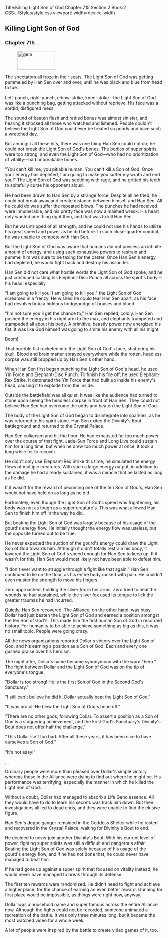 Title:Killing Light Son of God 
Chapter:715 
Section:2 
Book:2 
CSS:../Styles/style.css 
viewport: width=device-width
  
## Killing Light Son of God
### Chapter 715 
<figure>
	<img src="../Images/gem.gif" alt="gem" id="gem" width="120" height="60" />
</figure>
  

  
  The spectators all froze in their seats. The Light Son of God was getting pummeled by Han Sen over and over, until he was black and blue from head to toe.

Left-punch, right-punch, elbow-strike, knee-strike—the Light Son of God was like a punching bag, getting attacked without reprieve. His face was a sordid, disfigured mess.

The sound of beaten flesh and rattled bones was almost sinister, and hearing it shocked all those who watched and listened. People couldn't believe the Light Son of God could ever be treated so poorly and have such a wretched day.

But amongst all these hits, there was one thing Han Sen could not do; he could not break the Light Son of God's bones. The bodies of super spirits were too strong, and even the Light Son of God—who had no prioritization of vitality—had unbreakable bones.

"You can't kill me, you pitiable human. You can't kill a Son of God. Once your energy has depleted, I am going to make you suffer my wrath and end you!" The Light Son of God was seething with rage, and he gritted his teeth to spitefully curse his opponent aloud.

He had been drawn to Han Sen by a strange force. Despite all he tried, he could not break away and create distance between himself and Han Sen. All he could do was suffer the repeated blows. The punches he had received were innumerable, and his pretty face was now a maimed wreck. His heart only wanted one thing right then, and that was to kill Han Sen.

But he was stripped of all strength, and he could not use his hands to utilize his great speed and power as he did before. In such close-quarter combat, he was unable to compete with Han Sen.

But the Light Son of God was aware that humans did not possess an infinite amount of energy, and using such exhaustive powers to restrain and pummel him was sure to be taxing for the caster. Once Han Sen's energy had depleted, he would fight back and destroy his assaulter.

Han Sen did not care what hostile words the Light Son of God spoke, and he just continued casting his Elephant-Disc Punch all across the spirit's body—his head, especially.

"I am going to kill you! I am going to kill you!" the Light Son of God screamed in a frenzy. He wished he could tear Han Sen apart, as his face had devolved into a hideous hodgepodge of bruises and blood.

"I'm not sure you'll get the chance to," Han Sen replied, coldly. Han Sen pushed the energy in his right arm to the max, and elephants trumpeted and stampeded all about his body. A primitive, beastly power now energized his fist; it was like God himself was going to smite his enemy with all his might.

Boom!

That horrible fist rocketed into the Light Son of God's face, shattering his skull. Blood and brain matter sprayed everywhere while the rotten, headless corpse was still propped up by Han Sen's other hand.

When Han Sen first began punching the Light Son of God's head, he used Yin Force and Elephant-Disc Punch. To finish his foe off, he used Elephant-Rex Strike. It detonated the Yin Force that had built up inside his enemy's head, causing it to explode from the inside.

Outside the battlefield was all quiet. It was like the audience had turned to stone upon seeing the headless corpse in front of Han Sen. They could not believe Han Sen had overcome the odds and beaten the Light Son of God.

The body of the Light Son of God began to disintegrate into sparkles, as he was returned to his spirit stone. Han Sen exited the Divinity's Bout battleground and returned to the Crystal Palace.

Han Sen collapsed and hit the floor. He had exhausted far too much power over the course of that fight. Jade-Sun Force and Long Live could sustain him for a long time, but when he drew too much power at once, it took a long while for to recover.

He didn't only use Elephant-Rex Strike this time; he simulated the energy flows of multiple creatures. With such a large energy output, in addition to the damage he had already sustained, it was a miracle that he lasted as long as he did.

If it wasn't for the reward of becoming one of the ten Son of God's, Han Sen would not have held on as long as he did.

Fortunately, even though the Light Son of God's speed was frightening, his body was not as tough as a super creature's. This was what allowed Han Sen to finish him off in the way he did.

But beating the Light Son of God was largely because of his usage of the gourd's energy flow. He initially thought the energy flow was useless, but the opposite turned out to be true.

He never expected the suction of the gourd's energy could draw the Light Son of God towards him. Although it didn't totally restrain his body, it lowered the Light Son of God's speed enough for Han Sen to keep up. If it wasn't for this, Han Sen would most likely not have been able to defeat him.

"I don't ever want to struggle through a fight like that again." Han Sen continued to lie on the floor, as his entire body rocked with pain. He couldn't even muster the strength to move his fingers.

Zero approached, holding the silver fox in her arms. Zero tried to heal the wounds he had sustained, while the silver fox used its tongue to lick the greater traumas he had incurred.

Quietly, Han Sen recovered. The Alliance, on the other hand, was busy. Dollar had just beaten the Light Son of God and earned a position amongst the ten Son of God's. This made him the first human Son of God in recorded history. For humanity to be able to achieve something as big as this, it was no small topic. People were going crazy.

All the news organizations reported Dollar's victory over the Light Son of God, and his earning a position as a Son of God. Each and every one gushed praise over his heroism.

The night after, Dollar's name became synonymous with the word "hero." The fight between Dollar and the Light Son of God was on the tip of everyone's tongue.

"Dollar is too strong! He is the first Son of God in the Second God's Sanctuary."

"I still can't believe he did it. Dollar actually beat the Light Son of God."

"It was brutal! He blew the Light Son of God's head off."

"There are no other gods, following Dollar. To assert a position as a Son of God is a staggering achievement, and the First God's Sanctuary's Divinity's Bout does not offer half the challenge."

"This Dollar isn't too bad. After all these years, it has been nice to have ourselves a Son of God."

"It's not easy!"

…

Ordinary people were more than pleased over Dollar's simple victory, whereas those in the Alliance were dying to find out where he might be. His performance was terrifying, especially the manner in which he killed the Light Son of God.

Without a doubt, Dollar had managed to absorb a Life Geno essence. All they would have to do to learn his secrets was track him down. But their investigations all led to dead ends, and they were unable to find the elusive figure.

Han Sen's doppelganger remained in the Goddess Shelter while he rested and recovered in the Crystal Palace, waiting for Divinity's Bout to end.

He decided to never join another Divinity's Bout. With his current level of power, fighting super spirits was still a difficult and dangerous affair. Beating the Light Son of God was solely because of his usage of the gourd's energy flow, and if he had not done that, he could never have managed to beat him.

If he had gone up against a super spirit that focused on vitality instead, he would never have managed to break through its defense.

The first ten rewards were randomized. He didn't need to fight and achieve a higher place, for the chance of earning an even better reward. Gunning for first place would be impossible, as things were right now, anyway.

Dollar was a household name and super famous across the entire Alliance now. Although the fights could not be recorded, someone animated a recreation of the battle. It was only three minutes long, but it became the most watched video for a whole week.

A lot of people were inspired by the battle to create video games of it, too.
